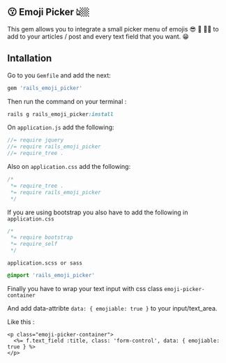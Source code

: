 ## 😗 Emoji Picker 👆🏼

This gem allows you to integrate a small picker menu of emojis 😎 🙊 👏🏻 to add to your articles / post  and every text field that you want. 😁


## Intallation
Go to you `Gemfile` and add the next: 
```ruby
gem 'rails_emoji_picker'
```

Then run the command on your terminal : 
```ruby
rails g rails_emoji_picker:install
```

On `application.js` add the following:

```js
//= require jquery
//= require rails_emoji_picker
//= require_tree .
```

Also on  `application.css` add the following:

```css
/*
 *= require_tree .
 *= require rails_emoji_picker
 */
```

If you are using bootstrap  you also have to add the following in `application.css`

```css
/*
 *= require bootstrap
 *= require_self
 */
```

`application.scss or sass`

```scss
@import 'rails_emoji_picker'
```

Finally you have to wrap your text input with css class `emoji-picker-container`

And add data-attribte `data: { emojiable: true }` to your input/text_area.

Like this :
```erb
<p class="emoji-picker-container">
  <%= f.text_field :title, class: 'form-control', data: { emojiable: true } %>
</p>
```


